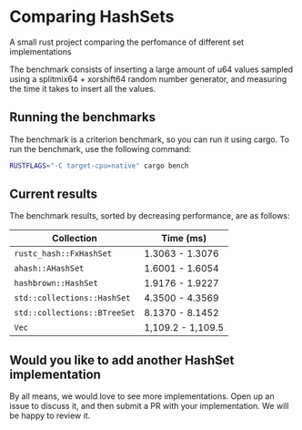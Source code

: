 # Comparing HashSets
A small rust project comparing the perfomance of different set implementations

The benchmark consists of inserting a large amount of u64 values sampled using a splitmix64 + xorshift64 random number generator, and measuring the time it takes to insert all the values.

## Running the benchmarks
The benchmark is a criterion benchmark, so you can run it using cargo. To run the benchmark, use the following command:

```bash
RUSTFLAGS="-C target-cpu=native" cargo bench
```

## Current results
The benchmark results, sorted by decreasing performance, are as follows:

| Collection                   | Time (ms)         |
|------------------------------|-------------------|
| `rustc_hash::FxHashSet`      | 1.3063 - 1.3076   |
| `ahash::AHashSet`            | 1.6001 - 1.6054   |
| `hashbrown::HashSet`         | 1.9176 - 1.9227   |
| `std::collections::HashSet`  | 4.3500 - 4.3569   |
| `std::collections::BTreeSet` | 8.1370 - 8.1452   |
| `Vec`                        | 1,109.2 - 1,109.5 |

## Would you like to add another HashSet implementation

By all means, we would love to see more implementations. Open up an issue to discuss it, and then submit a PR with your implementation. We will be happy to review it.